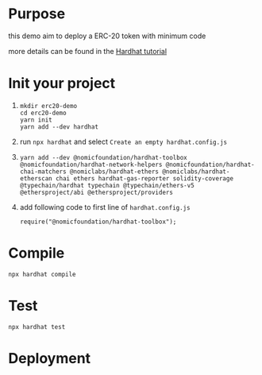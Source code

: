 # Purpose
this demo aim to deploy a ERC-20 token with minimum code

more details can be found in the [Hardhat tutorial](https://hardhat.org/tutorial)
# Init your project
1. 
    ```
    mkdir erc20-demo
    cd erc20-demo
    yarn init
    yarn add --dev hardhat
    ```

2. run `npx hardhat` and select `Create an empty hardhat.config.js`

3. 
    ```
    yarn add --dev @nomicfoundation/hardhat-toolbox @nomicfoundation/hardhat-network-helpers @nomicfoundation/hardhat-chai-matchers @nomiclabs/hardhat-ethers @nomiclabs/hardhat-etherscan chai ethers hardhat-gas-reporter solidity-coverage @typechain/hardhat typechain @typechain/ethers-v5 @ethersproject/abi @ethersproject/providers
    ```
4. add following code to first line of `hardhat.config.js`
    ```
    require("@nomicfoundation/hardhat-toolbox");
    ```
# Compile
`npx hardhat compile`
# Test
`npx hardhat test`
# Deployment

